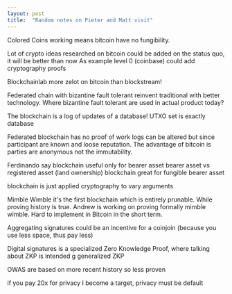 ```yaml
---
layout: post
title:  "Random notes on Pieter and Matt visit"
---
```



Colored Coins working means bitcoin have no fungibility.


Lot of crypto ideas researched on bitcoin could be added on the status quo, it will be better than now
As example level 0 (coinbase) could add cryptography proofs

Blockchainlab more zelot on bitcoin than blockstream!


Federated chain with bizantine fault tolerant reinvent traditional with better technology.
Where bizantine fault tolerant are used in actual product today?


The blockchain is a log of updates of a database! UTXO set is exactly database


Federated blockchain has no proof of work
logs can be altered but since participant are known and loose reputation.
The advantage of bitcoin is parties are anonymous not the immutability.


Ferdinando say blockchain useful only for bearer asset
bearer asset vs registered asset (land ownership)
blockchain great for fungible bearer asset


blockchain is just applied cryptography to vary arguments


Mimble Wimble it's the first blockchain which is entirely prunable. While proving history is true.
Andrew is working on proving formally mimble wimble. Hard to implement in Bitcoin in the short term.


Aggregating signatures could be an incentive for a coinjoin (because you use less space, thus pay less)


Digital signatures is a specialized Zero Knowledge Proof, where talking about ZKP is intended g generalized ZKP


OWAS are based on more recent history so less proven


if you pay 20x for privacy I become a target, privacy must be default
